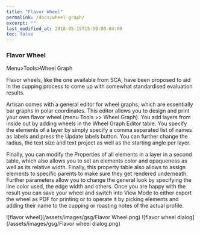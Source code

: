 ```yaml
---
title: "Flavor Wheel"
permalink: /docs/wheel-graph/
excerpt: ""
last_modified_at: 2018-05-15T15:59:00-04:00
toc: false
---
```


### Flavor Wheel

Menu>Tools>Wheel Graph

Flavor wheels, like the one available from SCA, have been proposed to aid in the cupping process to come up with somewhat standardised evaluation results.

Artisan comes with a general editor for wheel graphs, which are essentially bar graphs in polar coordinates. This editor allows you to design and print your own flavor wheel (menu Tools >> Wheel Graph). You add layers from inside out by adding wheels in the Wheel Graph Editor table. You specify the elements of a layer by simply specify a comma separated list of names as labels and press the Update labels button. You can further change the radius, the text size and text project as well as the starting angle per layer.

Finally, you can modify the Properties of all elements in a layer in a second table, which also allows you to set an elements color and opaqueness as well as its relative width. Finally, this property table also allows to assign elements to specific parents to make sure they get rendered underneath. Further parameters allow you to change the general look by specifying the line color used, the edge width and others. Once you are happy with the result you can save your wheel and switch into View Mode to either export the wheel as PDF for printing or to operate it by picking elements and adding their name to the cupping or roasting notes of the actual profile.  

![flavor wheel](/assets/images/gsg/Flavor Wheel.png)
![flavor wheel dialog](/assets/images/gsg/Flavor wheel dialog.png)
